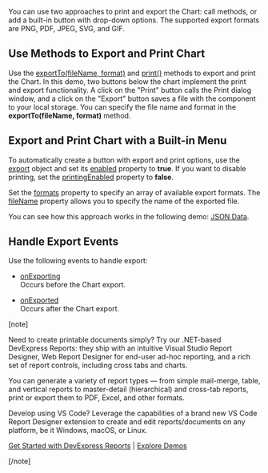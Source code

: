 You can use two approaches to print and export the Chart: call methods, or add a built-in button with drop-down options. The supported export formats are PNG, PDF, JPEG, SVG, and GIF.

## Use Methods to Export and Print Chart

Use the [exportTo(fileName, format)](/Documentation/ApiReference/UI_Components/dxChart/Methods/#exportTofileName_format) and [print()](/Documentation/ApiReference/UI_Components/dxChart/Methods/#print) methods to export and print the Chart. In this demo, two buttons below the chart implement the print and export functionality. A click on the "Print" button calls the Print dialog window, and a click on the "Export" button saves a file with the component to your local storage. You can specify the file name and format in the **exportTo(fileName, format)** method.

## Export and Print Chart with a Built-in Menu

To automatically create a button with export and print options, use the [export](/Documentation/ApiReference/UI_Components/dxChart/Configuration/export/) object and set its [enabled](/Documentation/ApiReference/UI_Components/dxChart/Configuration/export/#enabled) property to **true**. If you want to disable printing, set the [printingEnabled](/Documentation/ApiReference/UI_Components/dxChart/Configuration/export/#printingEnabled) property to **false**. 

Set the [formats](/Documentation/ApiReference/UI_Components/dxChart/Configuration/export/#formats) property to specify an array of available export formats. The [fileName](/Documentation/ApiReference/UI_Components/dxChart/Configuration/export/#fileName) property allows you to specify the name of the exported file.

You can see how this approach works in the following demo: [JSON Data](https://js.devexpress.com/Demos/WidgetsGallery/Demo/Charts/AjaxRequest/jQuery/Light/).

## Handle Export Events

Use the following events to handle export:

* [onExporting](/Documentation/ApiReference/UI_Components/dxChart/Configuration/#onExporting)   
Occurs before the Chart export.

* [onExported](/Documentation/ApiReference/UI_Components/dxChart/Configuration/#onExported)   
Occurs after the Chart export.

[note]

Need to create printable documents simply? Try our .NET-based DevExpress Reports: they ship with an intuitive Visual Studio Report Designer, Web Report Designer for end-user ad-hoc reporting, and a rich set of report controls, including cross tabs and charts.

You can generate a variety of report types — from simple mail-merge, table, and vertical reports to master-detail (hierarchical) and cross-tab reports, print or export them to PDF, Excel, and other formats.

Develop using VS Code? Leverage the capabilities of a brand new VS Code Report Designer extension to create and edit reports/documents on any platform, be it Windows, macOS, or Linux.

[Get Started with DevExpress Reports](https://docs.devexpress.com/XtraReports/9814/web-reporting) | [Explore Demos](https://www.devexpress.com/Support/Demos/#reporting)

[/note]